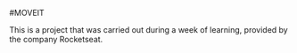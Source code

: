 #MOVEIT

This is a project that was carried out during a week of learning, provided by the company Rocketseat.
